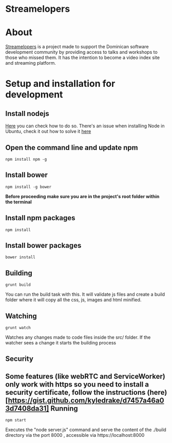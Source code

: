 # Streamelopers
About
==============

[Streamelopers](https://streamelopers.org) is a project made to support the Dominican software development community by providing access to talks and workshops to those who missed them. It has the intention to become a video index site and streaming platform.

Setup and installation for development
==============

Install nodejs
--------------
[Here](https://goo.gl/YcOsZP) you can check how to do so. There's an issue when installing Node in Ubuntu, check it out how to solve it [here](https://goo.gl/uSfZXo)

Open the command line and update npm
--------------
	npm install npm -g

Install bower
--------------
	npm install -g bower

**Before proceeding make sure you are in the project's root folder within the terminal**

Install npm packages
--------------
	npm install

Install bower packages
--------------
	bower install

Building
--------------
	grunt build

You can run the build task with this. It will validate js  files and create a build folder where it will copy all the css, js, images and html minified.

Watching
--------------
	grunt watch

Watches any changes made to code files inside the src/ folder. If the watcher sees a change it starts the building process

Security
--------------

Some features (like webRTC and ServiceWorker) only work with https so you need to install a security certificate, follow the instructions (here)[https://gist.github.com/kyledrake/d7457a46a03d7408da31] 
Running
--------------
	npm start

Executes the "node server.js"  command and serve the content of the ./build directory via the port 8000 , accessible via https://localhost:8000
